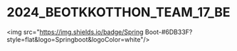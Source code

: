 # 2024_BEOTKKOTTHON_TEAM_17_BE

<img src="https://img.shields.io/badge/Spring Boot-#6DB33F?style=flat&logo=Springboot&logoColor=white"/>
